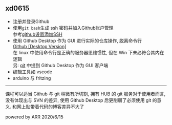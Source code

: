 ## xd0615

+ 注册并登录Github
+ 使用`git bash`生成 ssh 密码并加入Github账户管理    
参考[github设置添加SSH](https://www.cnblogs.com/ayseeing/p/3572582.html )
+ 使用 Github Desktop 作为 GUI 进行实际的仓库操作, 脱离命令行   
    [Github [Desktop Version]](https://desktop.github.com/)   
在 linux 中使用命令行是正确的服务器思维惯性, 
但在 Win 下未必符合其内在逻辑       
另: [git](https://git-scm.com/downloads/guis) 中提到 Github Desktop 作为
GUI 客户端
+ 编辑工具如 vscode
+ arduino 与 fritzing

----
课程可以适当 Github 与 git 稍微有所切割, 
拥有 HUB 的 git 服务对于使用者而言, 没有体现出与 SVN 的差异, 
使用 Github Desktop 后更削弱了必须使用 git 的意义.
和网上贴带着代码的博客差异不大了

powered by ARR
2020/6/15
